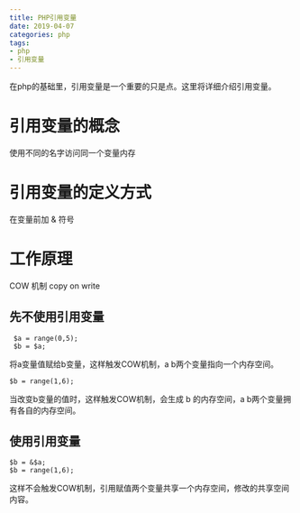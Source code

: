 ```yaml
---
title: PHP引用变量
date: 2019-04-07
categories: php
tags:
- php
- 引用变量
---
```


在php的基础里，引用变量是一个重要的只是点。这里将详细介绍引用变量。

<!-- more -->

# 引用变量的概念

使用不同的名字访问同一个变量内存


# 引用变量的定义方式

在变量前加 & 符号

# 工作原理
COW 机制 copy on write

## 先不使用引用变量
```shell
 $a = range(0,5); 
 $b = $a;
```
将a变量值赋给b变量，这样触发COW机制，a b两个变量指向一个内存空间。

```shell
$b = range(1,6);
``` 
 当改变b变量的值时，这样触发COW机制，会生成 b 的内存空间，a b两个变量拥有各自的内存空间。

## 使用引用变量

```shell
$b = &$a; 
$b = range(1,6);
```
这样不会触发COW机制，引用赋值两个变量共享一个内存空间，修改的共享空间内容。
